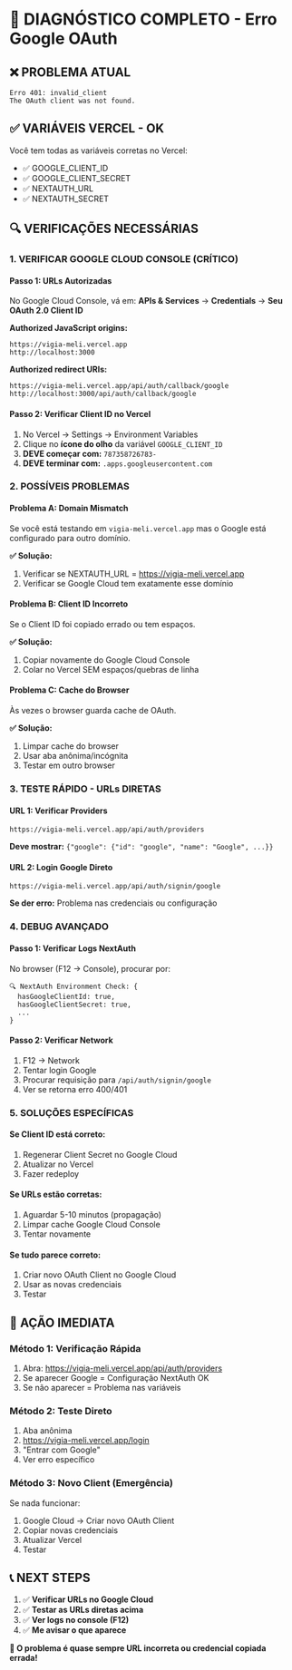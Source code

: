 # 🔧 DIAGNÓSTICO COMPLETO - Erro Google OAuth

## ❌ **PROBLEMA ATUAL**
```
Erro 401: invalid_client
The OAuth client was not found.
```

## ✅ **VARIÁVEIS VERCEL - OK**
Você tem todas as variáveis corretas no Vercel:
- ✅ GOOGLE_CLIENT_ID
- ✅ GOOGLE_CLIENT_SECRET  
- ✅ NEXTAUTH_URL
- ✅ NEXTAUTH_SECRET

## 🔍 **VERIFICAÇÕES NECESSÁRIAS**

### **1. VERIFICAR GOOGLE CLOUD CONSOLE (CRÍTICO)**

#### **Passo 1: URLs Autorizadas**
No Google Cloud Console, vá em:
**APIs & Services** → **Credentials** → **Seu OAuth 2.0 Client ID**

**Authorized JavaScript origins:**
```
https://vigia-meli.vercel.app
http://localhost:3000
```

**Authorized redirect URIs:**
```
https://vigia-meli.vercel.app/api/auth/callback/google
http://localhost:3000/api/auth/callback/google
```

#### **Passo 2: Verificar Client ID no Vercel**
1. No Vercel → Settings → Environment Variables
2. Clique no **ícone do olho** da variável `GOOGLE_CLIENT_ID`
3. **DEVE começar com:** `787358726783-`
4. **DEVE terminar com:** `.apps.googleusercontent.com`

### **2. POSSÍVEIS PROBLEMAS**

#### **Problema A: Domain Mismatch**
Se você está testando em `vigia-meli.vercel.app` mas o Google está configurado para outro domínio.

**✅ Solução:**
1. Verificar se NEXTAUTH_URL = https://vigia-meli.vercel.app
2. Verificar se Google Cloud tem exatamente esse domínio

#### **Problema B: Client ID Incorreto**
Se o Client ID foi copiado errado ou tem espaços.

**✅ Solução:**
1. Copiar novamente do Google Cloud Console
2. Colar no Vercel SEM espaços/quebras de linha

#### **Problema C: Cache do Browser**
Às vezes o browser guarda cache de OAuth.

**✅ Solução:**
1. Limpar cache do browser
2. Usar aba anônima/incógnita
3. Testar em outro browser

### **3. TESTE RÁPIDO - URLs DIRETAS**

#### **URL 1: Verificar Providers**
```
https://vigia-meli.vercel.app/api/auth/providers
```
**Deve mostrar:** `{"google": {"id": "google", "name": "Google", ...}}`

#### **URL 2: Login Google Direto**
```
https://vigia-meli.vercel.app/api/auth/signin/google
```
**Se der erro:** Problema nas credenciais ou configuração

### **4. DEBUG AVANÇADO**

#### **Passo 1: Verificar Logs NextAuth**
No browser (F12 → Console), procurar por:
```
🔍 NextAuth Environment Check: {
  hasGoogleClientId: true,
  hasGoogleClientSecret: true,
  ...
}
```

#### **Passo 2: Verificar Network**
1. F12 → Network
2. Tentar login Google
3. Procurar requisição para `/api/auth/signin/google`
4. Ver se retorna erro 400/401

### **5. SOLUÇÕES ESPECÍFICAS**

#### **Se Client ID está correto:**
1. Regenerar Client Secret no Google Cloud
2. Atualizar no Vercel
3. Fazer redeploy

#### **Se URLs estão corretas:**
1. Aguardar 5-10 minutos (propagação)
2. Limpar cache Google Cloud Console
3. Tentar novamente

#### **Se tudo parece correto:**
1. Criar novo OAuth Client no Google Cloud
2. Usar as novas credenciais
3. Testar

## 🎯 **AÇÃO IMEDIATA**

### **Método 1: Verificação Rápida**
1. Abra: https://vigia-meli.vercel.app/api/auth/providers
2. Se aparecer Google = Configuração NextAuth OK
3. Se não aparecer = Problema nas variáveis

### **Método 2: Teste Direto**
1. Aba anônima
2. https://vigia-meli.vercel.app/login
3. "Entrar com Google"
4. Ver erro específico

### **Método 3: Novo Client (Emergência)**
Se nada funcionar:
1. Google Cloud → Criar novo OAuth Client
2. Copiar novas credenciais
3. Atualizar Vercel
4. Testar

## 📞 **NEXT STEPS**

1. ✅ **Verificar URLs no Google Cloud**
2. ✅ **Testar as URLs diretas acima**
3. ✅ **Ver logs no console (F12)**
4. ✅ **Me avisar o que aparece**

**🎯 O problema é quase sempre URL incorreta ou credencial copiada errada!**